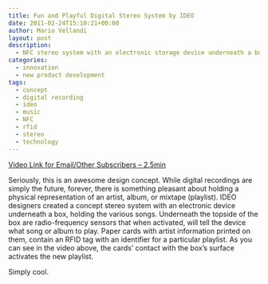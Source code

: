 ```yaml
---
title: Fun and Playful Digital Stereo System by IDEO
date: 2011-02-24T15:10:21+00:00
author: Mario Vellandi
layout: post
description:
  - NFC stereo system with an electronic storage device underneath a box, with RFID sensors that when activated, tell the device what song or album to play
categories:
  - innovation
  - new product development
tags:
  - concept
  - digital recording
  - ideo
  - music
  - NFC
  - rfid
  - stereo
  - technology
---
```

[Video Link for Email/Other Subscribers &#8211; 2.5min](http://vimeo.com/16064308)

Seriously, this is an awesome design concept. While digital recordings are simply the future, forever, there is something pleasant about holding a physical representation of an artist, album, or mixtape (playlist). IDEO designers created a concept stereo system with an electronic device underneath a box, holding the various songs. Underneath the topside of the box are radio-frequency sensors that when activated, will tell the device what song or album to play. Paper cards with artist information printed on them, contain an RFID tag with an identifier for a particular playlist. As you can see in the video above, the cards&#8217; contact with the box&#8217;s surface activates the new playlist.

Simply cool.
